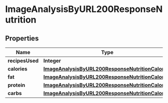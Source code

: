 

# ImageAnalysisByURL200ResponseNutrition


## Properties

| Name | Type | Description | Notes |
|------------ | ------------- | ------------- | -------------|
|**recipesUsed** | **Integer** |  |  |
|**calories** | [**ImageAnalysisByURL200ResponseNutritionCalories**](ImageAnalysisByURL200ResponseNutritionCalories.md) |  |  |
|**fat** | [**ImageAnalysisByURL200ResponseNutritionCalories**](ImageAnalysisByURL200ResponseNutritionCalories.md) |  |  |
|**protein** | [**ImageAnalysisByURL200ResponseNutritionCalories**](ImageAnalysisByURL200ResponseNutritionCalories.md) |  |  |
|**carbs** | [**ImageAnalysisByURL200ResponseNutritionCalories**](ImageAnalysisByURL200ResponseNutritionCalories.md) |  |  |




